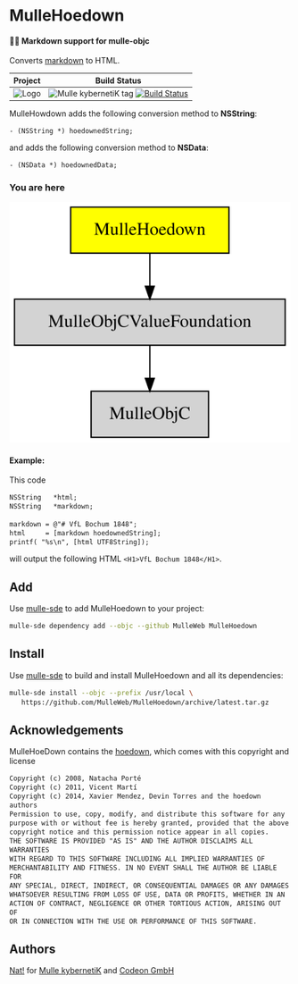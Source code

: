 #  MulleHoedown

#### 💃🏼 Markdown support for mulle-objc

Converts [markdown](https://en.wikipedia.org/wiki/Markdown) to HTML.

Project      | Build Status
-------------|-----------------------------------
![Logo](https://raw.githubusercontent.com/MulleWeb/MulleHoedown/release/logo.png)| ![Mulle kybernetiK tag](https://img.shields.io/github/tag/MulleWeb/MulleHoedown.svg) [![Build Status](https://github.com/MulleWeb/MulleHoedown/workflows/CI/badge.svg?branch=release)](https://github.com/MulleWeb/MulleHoedown/actions)

MulleHowdown adds the following conversion method to **NSString**:

``` objc
- (NSString *) hoedownedString;
```

and adds the following conversion method to **NSData**:

``` objc
- (NSData *) hoedownedData;
```


### You are here

![Overview](overview.dot.svg)


#### Example:

This code

``` objc
NSString   *html;
NSString   *markdown;

markdown = @"# VfL Bochum 1848";
html     = [markdown hoedownedString];
printf( "%s\n", [html UTF8String]);
```

will output the following HTML `<H1>VfL Bochum 1848</H1>`.


## Add

Use [mulle-sde](//github.com/mulle-sde) to add MulleHoedown to your project:

``` sh
mulle-sde dependency add --objc --github MulleWeb MulleHoedown
```

## Install

Use [mulle-sde](//github.com/mulle-sde) to build and install MulleHoedown
and all its dependencies:

``` sh
mulle-sde install --objc --prefix /usr/local \
   https://github.com/MulleWeb/MulleHoedown/archive/latest.tar.gz
```

## Acknowledgements

MulleHoeDown contains  the [hoedown](https://github.com/hoedown/hoedown), which
comes with this copyright and license

```
Copyright (c) 2008, Natacha Porté
Copyright (c) 2011, Vicent Martí
Copyright (c) 2014, Xavier Mendez, Devin Torres and the hoedown authors
Permission to use, copy, modify, and distribute this software for any
purpose with or without fee is hereby granted, provided that the above
copyright notice and this permission notice appear in all copies.
THE SOFTWARE IS PROVIDED "AS IS" AND THE AUTHOR DISCLAIMS ALL WARRANTIES
WITH REGARD TO THIS SOFTWARE INCLUDING ALL IMPLIED WARRANTIES OF
MERCHANTABILITY AND FITNESS. IN NO EVENT SHALL THE AUTHOR BE LIABLE FOR
ANY SPECIAL, DIRECT, INDIRECT, OR CONSEQUENTIAL DAMAGES OR ANY DAMAGES
WHATSOEVER RESULTING FROM LOSS OF USE, DATA OR PROFITS, WHETHER IN AN
ACTION OF CONTRACT, NEGLIGENCE OR OTHER TORTIOUS ACTION, ARISING OUT OF
OR IN CONNECTION WITH THE USE OR PERFORMANCE OF THIS SOFTWARE.
```

## Authors

[Nat!](//www.mulle-kybernetik.com/weblog) for
[Mulle kybernetiK](//www.mulle-kybernetik.com) and
[Codeon GmbH](//www.codeon.de)
